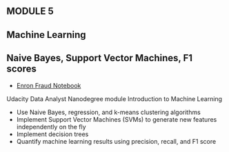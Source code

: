 
## MODULE 5
## Machine Learning
## Naive Bayes, Support Vector Machines, F1 scores


* [Enron Fraud Notebook](http://nbviewer.jupyter.org/github/riched158/Data-Analyst-Udacity-Nanodegree/blob/master/P5/poi_id.html)

Udacity Data Analyst Nanodegree module Introduction to Machine Learning 
* Use Naive Bayes, regression, and k-means clustering algorithms
* Implement Support Vector Machines (SVMs) to generate new features independently on the fly
* Implement decision trees
* Quantify machine learning results using precision, recall, and F1 score


